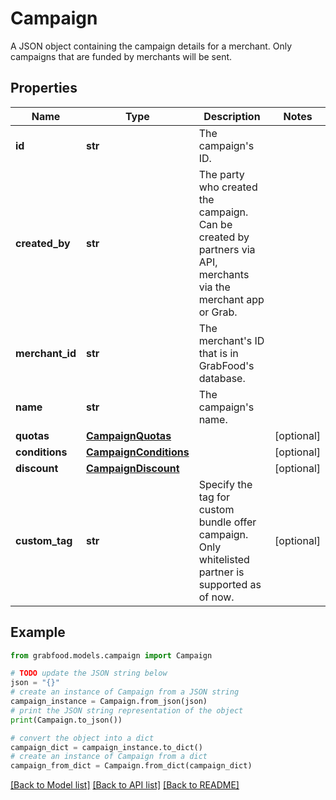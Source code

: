 # Campaign

A JSON object containing the campaign details for a merchant. Only campaigns that are funded by merchants will be sent.

## Properties

Name | Type | Description | Notes
------------ | ------------- | ------------- | -------------
**id** | **str** | The campaign&#39;s ID. | 
**created_by** | **str** | The party who created the campaign. Can be created by partners via API, merchants via the merchant app or Grab. | 
**merchant_id** | **str** | The merchant&#39;s ID that is in GrabFood&#39;s database. | 
**name** | **str** | The campaign&#39;s name. | 
**quotas** | [**CampaignQuotas**](CampaignQuotas.md) |  | [optional] 
**conditions** | [**CampaignConditions**](CampaignConditions.md) |  | [optional] 
**discount** | [**CampaignDiscount**](CampaignDiscount.md) |  | [optional] 
**custom_tag** | **str** | Specify the tag for custom bundle offer campaign. Only whitelisted partner is supported as of now. | [optional] 

## Example

```python
from grabfood.models.campaign import Campaign

# TODO update the JSON string below
json = "{}"
# create an instance of Campaign from a JSON string
campaign_instance = Campaign.from_json(json)
# print the JSON string representation of the object
print(Campaign.to_json())

# convert the object into a dict
campaign_dict = campaign_instance.to_dict()
# create an instance of Campaign from a dict
campaign_from_dict = Campaign.from_dict(campaign_dict)
```
[[Back to Model list]](../README.md#documentation-for-models) [[Back to API list]](../README.md#documentation-for-api-endpoints) [[Back to README]](../README.md)


